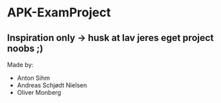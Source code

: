 # APK-ExamProject

## Inspiration only -> husk at lav jeres eget project noobs ;) ##  

Made by:
- Anton Sihm
- Andreas Schjødt Nielsen 
- Oliver Monberg
